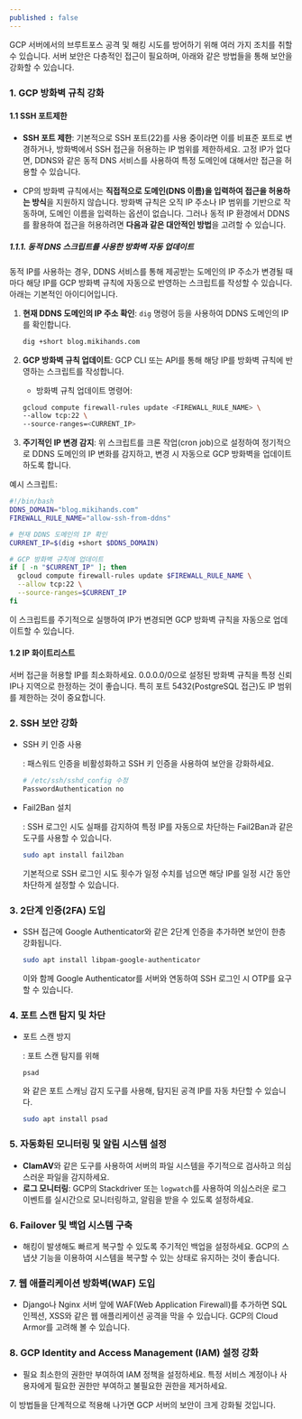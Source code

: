 ```yaml
---
published : false
---
```


GCP 서버에서의 브루트포스 공격 및 해킹 시도를 방어하기 위해 여러 가지 조치를 취할 수 있습니다. 서버 보안은 다층적인 접근이 필요하며, 아래와 같은 방법들을 통해 보안을 강화할 수 있습니다.

### 1. **GCP 방화벽 규칙 강화**

#### 1.1 SSH 포트제한

- **SSH 포트 제한**: 기본적으로 SSH 포트(22)를 사용 중이라면 이를 비표준 포트로 변경하거나, 방화벽에서 SSH 접근을 허용하는 IP 범위를 제한하세요. 고정 IP가 없다면, DDNS와 같은 동적 DNS 서비스를 사용하여 특정 도메인에 대해서만 접근을 허용할 수 있습니다.

- CP의 방화벽 규칙에서는 **직접적으로 도메인(DNS 이름)을 입력하여 접근을 허용하는 방식**을 지원하지 않습니다. 방화벽 규칙은 오직 IP 주소나 IP 범위를 기반으로 작동하며, 도메인 이름을 입력하는 옵션이 없습니다. 그러나 동적 IP 환경에서 DDNS를 활용하여 접근을 허용하려면 **다음과 같은 대안적인 방법**을 고려할 수 있습니다.

##### 1.1.1. 동적 DNS 스크립트를 사용한 방화벽 자동 업데이트

동적 IP를 사용하는 경우, DDNS 서비스를 통해 제공받는 도메인의 IP 주소가 변경될 때마다 해당 IP를 GCP 방화벽 규칙에 자동으로 반영하는 스크립트를 작성할 수 있습니다. 아래는 기본적인 아이디어입니다.

1. **현재 DDNS 도메인의 IP 주소 확인**: `dig` 명령어 등을 사용하여 DDNS 도메인의 IP를 확인합니다.

   ```bash
   dig +short blog.mikihands.com
   ```

2. **GCP 방화벽 규칙 업데이트**: GCP CLI 또는 API를 통해 해당 IP를 방화벽 규칙에 반영하는 스크립트를 작성합니다.

   - 방화벽 규칙 업데이트 명령어:

   ```bash
   gcloud compute firewall-rules update <FIREWALL_RULE_NAME> \
   --allow tcp:22 \
   --source-ranges=<CURRENT_IP>
   ```

3. **주기적인 IP 변경 감지**: 위 스크립트를 크론 작업(cron job)으로 설정하여 정기적으로 DDNS 도메인의 IP 변화를 감지하고, 변경 시 자동으로 GCP 방화벽을 업데이트하도록 합니다.

예시 스크립트:

```bash
#!/bin/bash
DDNS_DOMAIN="blog.mikihands.com"
FIREWALL_RULE_NAME="allow-ssh-from-ddns"

# 현재 DDNS 도메인의 IP 확인
CURRENT_IP=$(dig +short $DDNS_DOMAIN)

# GCP 방화벽 규칙에 업데이트
if [ -n "$CURRENT_IP" ]; then
  gcloud compute firewall-rules update $FIREWALL_RULE_NAME \
  --allow tcp:22 \
  --source-ranges=$CURRENT_IP
fi
```

이 스크립트를 주기적으로 실행하여 IP가 변경되면 GCP 방화벽 규칙을 자동으로 업데이트할 수 있습니다.


#### 1.2 IP 화이트리스트
서버 접근을 허용할 IP를 최소화하세요. 0.0.0.0/0으로 설정된 방화벽 규칙을 특정 신뢰 IP나 지역으로 한정하는 것이 좋습니다. 특히 포트 5432(PostgreSQL 접근)도 IP 범위를 제한하는 것이 중요합니다.

### 2. **SSH 보안 강화**

- SSH 키 인증 사용

  : 패스워드 인증을 비활성화하고 SSH 키 인증을 사용하여 보안을 강화하세요.

  ```bash
  # /etc/ssh/sshd_config 수정
  PasswordAuthentication no
  ```

- Fail2Ban 설치

  : SSH 로그인 시도 실패를 감지하여 특정 IP를 자동으로 차단하는 Fail2Ban과 같은 도구를 사용할 수 있습니다.

  ```bash
  sudo apt install fail2ban
  ```

  기본적으로 SSH 로그인 시도 횟수가 일정 수치를 넘으면 해당 IP를 일정 시간 동안 차단하게 설정할 수 있습니다.

### 3. **2단계 인증(2FA) 도입**

- SSH 접근에 Google Authenticator와 같은 2단계 인증을 추가하면 보안이 한층 강화됩니다.

  ```bash
  sudo apt install libpam-google-authenticator
  ```

  이와 함께 Google Authenticator를 서버와 연동하여 SSH 로그인 시 OTP를 요구할 수 있습니다.

### 4. **포트 스캔 탐지 및 차단**

- 포트 스캔 방지

  : 포트 스캔 탐지를 위해 

  ```
  psad
  ```

  와 같은 포트 스캐닝 감지 도구를 사용해, 탐지된 공격 IP를 자동 차단할 수 있습니다.

  ```bash
  sudo apt install psad
  ```

### 5. **자동화된 모니터링 및 알림 시스템 설정**

- **ClamAV**와 같은 도구를 사용하여 서버의 파일 시스템을 주기적으로 검사하고 의심스러운 파일을 감지하세요.
- **로그 모니터링**: GCP의 Stackdriver 또는 `logwatch`를 사용하여 의심스러운 로그 이벤트를 실시간으로 모니터링하고, 알림을 받을 수 있도록 설정하세요.

### 6. **Failover 및 백업 시스템 구축**

- 해킹이 발생해도 빠르게 복구할 수 있도록 주기적인 백업을 설정하세요. GCP의 스냅샷 기능을 이용하여 시스템을 복구할 수 있는 상태로 유지하는 것이 좋습니다.

### 7. **웹 애플리케이션 방화벽(WAF) 도입**

- Django나 Nginx 서버 앞에 WAF(Web Application Firewall)를 추가하면 SQL 인젝션, XSS와 같은 웹 애플리케이션 공격을 막을 수 있습니다. GCP의 Cloud Armor를 고려해 볼 수 있습니다.

### 8. **GCP Identity and Access Management (IAM) 설정 강화**

- 필요 최소한의 권한만 부여하여 IAM 정책을 설정하세요. 특정 서비스 계정이나 사용자에게 필요한 권한만 부여하고 불필요한 권한을 제거하세요.

이 방법들을 단계적으로 적용해 나가면 GCP 서버의 보안이 크게 강화될 것입니다.